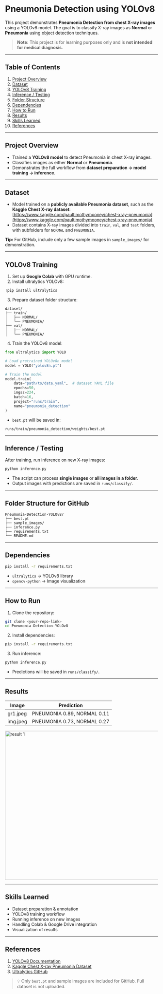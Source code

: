 # Pneumonia Detection using YOLOv8

This project demonstrates **Pneumonia Detection from chest X-ray images** using a YOLOv8 model. The goal is to classify X-ray images as **Normal** or **Pneumonia** using object detection techniques.  

> **Note:** This project is for learning purposes only and is **not intended for medical diagnosis**.

---

## Table of Contents

1. [Project Overview](#project-overview)  
2. [Dataset](#dataset)  
3. [YOLOv8 Training](#yolov8-training)  
4. [Inference / Testing](#inference--testing)  
5. [Folder Structure](#folder-structure)  
6. [Dependencies](#dependencies)  
7. [How to Run](#how-to-run)  
8. [Results](#results)  
9. [Skills Learned](#skills-learned)  
10. [References](#references)

---

## Project Overview

- Trained a **YOLOv8 model** to detect Pneumonia in chest X-ray images.  
- Classifies images as either **Normal** or **Pneumonia**.  
- Demonstrates the full workflow from **dataset preparation → model training → inference**.

---

## Dataset

- Model trained on a **publicly available Pneumonia dataset**, such as the **Kaggle Chest X-ray dataset**: [https://www.kaggle.com/paultimothymooney/chest-xray-pneumonia](https://www.kaggle.com/paultimothymooney/chest-xray-pneumonia)  
- Dataset contains X-ray images divided into `train`, `val`, and `test` folders, with subfolders for `NORMAL` and `PNEUMONIA`.

**Tip:** For GitHub, include only a few sample images in `sample_images/` for demonstration.

---

## YOLOv8 Training

1. Set up **Google Colab** with GPU runtime.  
2. Install ultralytics YOLOv8:

```bash
!pip install ultralytics
```

3. Prepare dataset folder structure:

```
dataset/
├── train/
│   ├── NORMAL/
│   └── PNEUMONIA/
├── val/
│   ├── NORMAL/
│   └── PNEUMONIA/
```

4. Train the YOLOv8 model:

```python
from ultralytics import YOLO

# Load pretrained YOLOv8n model
model = YOLO("yolov8n.pt")  

# Train the model
model.train(
    data="path/to/data.yaml",  # dataset YAML file
    epochs=50,
    imgsz=224,
    batch=16,
    project="runs/train",
    name="pneumonia_detection"
)
```

- `best.pt` will be saved in:

```
runs/train/pneumonia_detection/weights/best.pt
```

---

## Inference / Testing

After training, run inference on new X-ray images:

```bash
python inference.py
```

- The script can process **single images** or **all images in a folder**.  
- Output images with predictions are saved in `runs/classify/`.  

---

## Folder Structure for GitHub

```
Pneumonia-Detection-YOLOv8/
├── best.pt
├── sample_images/
├── inference.py
├── requirements.txt
└── README.md
```

---

## Dependencies

```bash
pip install -r requirements.txt
```

- `ultralytics` → YOLOv8 library  
- `opencv-python` → Image visualization  

---

## How to Run

1. Clone the repository:

```bash
git clone <your-repo-link>
cd Pneumonia-Detection-YOLOv8
```

2. Install dependencies:

```bash
pip install -r requirements.txt
```

3. Run inference:

```bash
python inference.py
```

- Predictions will be saved in `runs/classify/`.  

---

## Results

| Image | Prediction |
|-------|------------|
| gr1.jpeg | PNEUMONIA 0.89, NORMAL 0.11 |
| img.jpeg | PNEUMONIA 0.73, NORMAL 0.27 |
<img width="1041" height="489" alt="result 1" src="https://github.com/user-attachments/assets/1159ee4a-7ef8-4852-ad91-2aa9e389a9c3" />

---

## Skills Learned

- Dataset preparation & annotation  
- YOLOv8 training workflow  
- Running inference on new images  
- Handling Colab & Google Drive integration  
- Visualization of results  

---

## References

1. [YOLOv8 Documentation](https://docs.ultralytics.com/)  
2. [Kaggle Chest X-ray Pneumonia Dataset](https://www.kaggle.com/paultimothymooney/chest-xray-pneumonia)  
3. [Ultralytics GitHub](https://github.com/ultralytics/ultralytics)  

> 💡 Only `best.pt` and sample images are included for GitHub. Full dataset is not uploaded.

